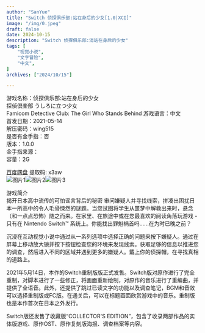 ```yaml
---
author: "SanYue"
title: "Switch 侦探俱乐部:站在身后的少女[1.0|XCI]"
image: "/img/0.jpeg"
draft: false
date: 2024-10-15
description: "Switch 侦探俱乐部:消站在身后的少女"
tags: [
    "视觉小说",
    "文字冒险",
    "中文",
]
archives: ["2024/10/15"]

---
```


游戏名称：侦探俱乐部:站在身后的少女  
探偵倶楽部 うしろに立つ少女  
Famicom Detective Club:  The Girl Who Stands Behind 
游戏语言：中文  
首发日期：2021-05-14  
解压密码：wing515  
是否有金手指：否  
版本：1.0.0  
金手指来源：  
容量：2G

[百度网盘](https://pan.baidu.com/s/1D1vIHVKPzaX-2WLKQvGmGw) 提取码: x3aw  
![图片1](/img/6.jpg)![图片2](/img/7.jpg)![图片3](/img/8.jpg)  

游戏简介  
揭开日本高中流传的可怕谣言背后的秘密
审问嫌疑人并寻找线索，拼凑出困扰日本一所高中的令人毛骨悚然的谜题。当您试图将学生从噩梦中解救出来时，悬念（和一点点恐怖）随之而来。在家里、在旅途中或在您最喜欢的阅读角落玩游戏 - 只有在 Nintendo Switch™ 系统上。你能找出罪魁祸首吗......在为时已晚之前？

沉浸在互动视觉小说中通过从一系列选项中选择正确的问题来按下嫌疑人。通过在屏幕上移动放大镜并按下按钮检查您的环境来发现线索。获取足够的信息以推进您的调查，然后进入不同的区域并遇到更多的嫌疑人。戴上你的侦探帽，在寻找真相的道路上。

2021年5月14日，本作的Switch重制版版正式发售。Switch版对原作进行了完全重制，对脚本进行了一些修正，将画面重新绘制，对原作的音乐进行了重编曲，并提供了全语音。此外，还提供了跳过已读文字的功能以及调查笔记，BGM和音效可以选择重制版或FC版。在通关后，可以在标题画面欣赏游戏中的音乐。重制版也是本作首次在日本之外发行。

Switch版还发售了收藏版“COLLECTOR'S EDITION”，包含了收录两部作品的实体版游戏、原作OST、原作复刻版海报、调查档案等内容。